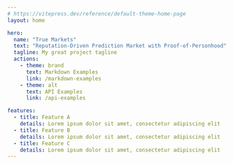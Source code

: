 ```yaml
---
# https://vitepress.dev/reference/default-theme-home-page
layout: home

hero:
  name: "True Markets"
  text: "Reputation-Driven Prediction Market with Proof-of-Personhood"
  tagline: My great project tagline
  actions:
    - theme: brand
      text: Markdown Examples
      link: /markdown-examples
    - theme: alt
      text: API Examples
      link: /api-examples

features:
  - title: Feature A
    details: Lorem ipsum dolor sit amet, consectetur adipiscing elit
  - title: Feature B
    details: Lorem ipsum dolor sit amet, consectetur adipiscing elit
  - title: Feature C
    details: Lorem ipsum dolor sit amet, consectetur adipiscing elit
---
```


